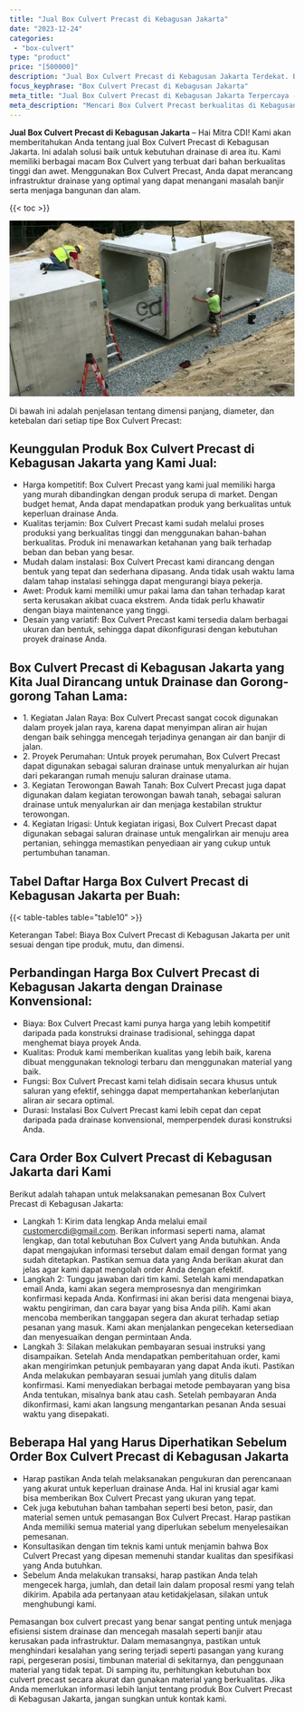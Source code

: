 ```yaml
---
title: "Jual Box Culvert Precast di Kebagusan Jakarta"
date: "2023-12-24"
categories:
 - "box-culvert"
type: "product"
price: "[500000]"
description: "Jual Box Culvert Precast di Kebagusan Jakarta Terdekat. Box Culvert Precast ini menjadi solusi utama dalam proyek pembangunan sebagai bahan infrastruktur yang kuat dan tahan lama. Hubungi kami untuk konsultasi mendalam."
focus_keyphrase: "Box Culvert Precast di Kebagusan Jakarta"
meta_title: "Jual Box Culvert Precast di Kebagusan Jakarta Terpercaya - CDI"
meta_description: "Mencari Box Culvert Precast berkualitas di Kebagusan Jakarta? Layanan profesional kami siap membantu dengan penawaran kompetitif. Segera hubungi kami."
---
```


**Jual Box Culvert Precast di Kebagusan Jakarta** – Hai Mitra CDI! Kami akan memberitahukan Anda tentang jual Box Culvert Precast di Kebagusan Jakarta. Ini adalah solusi baik untuk kebutuhan drainase di area itu. Kami memiliki berbagai macam Box Culvert yang terbuat dari bahan berkualitas tinggi dan awet. Menggunakan Box Culvert Precast, Anda dapat merancang infrastruktur drainase yang optimal yang dapat menangani masalah banjir serta menjaga bangunan dan alam.

{{< toc >}}

![Jual Box Culvert Precast di Kebagusan Jakarta](/images/box-culvert/box-culvert-18.jpg)

Di bawah ini adalah penjelasan tentang dimensi panjang, diameter, dan ketebalan dari setiap tipe Box Culvert Precast: 

## Keunggulan Produk Box Culvert Precast di Kebagusan Jakarta yang Kami Jual:

*   Harga kompetitif: Box Culvert Precast yang kami jual memiliki harga yang murah dibandingkan dengan produk serupa di market. Dengan budget hemat, Anda dapat mendapatkan produk yang berkualitas untuk keperluan drainase Anda.
*   Kualitas terjamin: Box Culvert Precast kami sudah melalui proses produksi yang berkualitas tinggi dan menggunakan bahan-bahan berkualitas. Produk ini menawarkan ketahanan yang baik terhadap beban dan beban yang besar.
*   Mudah dalam instalasi: Box Culvert Precast kami dirancang dengan bentuk yang tepat dan sederhana dipasang. Anda tidak usah waktu lama dalam tahap instalasi sehingga dapat mengurangi biaya pekerja.
*   Awet: Produk kami memiliki umur pakai lama dan tahan terhadap karat serta kerusakan akibat cuaca ekstrem. Anda tidak perlu khawatir dengan biaya maintenance yang tinggi.
*   Desain yang variatif: Box Culvert Precast kami tersedia dalam berbagai ukuran dan bentuk, sehingga dapat dikonfigurasi dengan kebutuhan proyek drainase Anda.

## Box Culvert Precast di Kebagusan Jakarta yang Kita Jual Dirancang untuk Drainase dan Gorong-gorong Tahan Lama:

*   1\. Kegiatan Jalan Raya: Box Culvert Precast sangat cocok digunakan dalam proyek jalan raya, karena dapat menyimpan aliran air hujan dengan baik sehingga mencegah terjadinya genangan air dan banjir di jalan.
*   2\. Proyek Perumahan: Untuk proyek perumahan, Box Culvert Precast dapat digunakan sebagai saluran drainase untuk menyalurkan air hujan dari pekarangan rumah menuju saluran drainase utama.
*   3\. Kegiatan Terowongan Bawah Tanah: Box Culvert Precast juga dapat digunakan dalam kegiatan terowongan bawah tanah, sebagai saluran drainase untuk menyalurkan air dan menjaga kestabilan struktur terowongan.
*   4\. Kegiatan Irigasi: Untuk kegiatan irigasi, Box Culvert Precast dapat digunakan sebagai saluran drainase untuk mengalirkan air menuju area pertanian, sehingga memastikan penyediaan air yang cukup untuk pertumbuhan tanaman.

## Tabel Daftar Harga Box Culvert Precast di Kebagusan Jakarta per Buah:

{{< table-tables table="table10" >}}

Keterangan Tabel: Biaya Box Culvert Precast di Kebagusan Jakarta per unit sesuai dengan tipe produk, mutu, dan dimensi.

## Perbandingan Harga Box Culvert Precast di Kebagusan Jakarta dengan Drainase Konvensional:

*   Biaya: Box Culvert Precast kami punya harga yang lebih kompetitif daripada pada konstruksi drainase tradisional, sehingga dapat menghemat biaya proyek Anda.
*   Kualitas: Produk kami memberikan kualitas yang lebih baik, karena dibuat menggunakan teknologi terbaru dan menggunakan material yang baik.
*   Fungsi: Box Culvert Precast kami telah didisain secara khusus untuk saluran yang efektif, sehingga dapat mempertahankan keberlanjutan aliran air secara optimal.
*   Durasi: Instalasi Box Culvert Precast kami lebih cepat dan cepat daripada pada drainase konvensional, memperpendek durasi konstruksi Anda.

## Cara Order Box Culvert Precast di Kebagusan Jakarta dari Kami

Berikut adalah tahapan untuk melaksanakan pemesanan Box Culvert Precast di Kebagusan Jakarta:

*   Langkah 1: Kirim data lengkap Anda melalui email customercdi@gmail.com. Berikan informasi seperti nama, alamat lengkap, dan total kebutuhan Box Culvert yang Anda butuhkan.
Anda dapat mengajukan informasi tersebut dalam email dengan format yang sudah ditetapkan. Pastikan semua data yang Anda berikan akurat dan jelas agar kami dapat mengolah order Anda dengan efektif.
*   Langkah 2: Tunggu jawaban dari tim kami. Setelah kami mendapatkan email Anda, kami akan segera memprosesnya dan mengirimkan konfirmasi kepada Anda. Konfirmasi ini akan berisi data mengenai biaya, waktu pengiriman, dan cara bayar yang bisa Anda pilih.
Kami akan mencoba memberikan tanggapan segera dan akurat terhadap setiap pesanan yang masuk. Kami akan menjalankan pengecekan ketersediaan dan menyesuaikan dengan permintaan Anda.
*   Langkah 3: Silakan melakukan pembayaran sesuai instruksi yang disampaikan. Setelah Anda mendapatkan pemberitahuan order, kami akan mengirimkan petunjuk pembayaran yang dapat Anda ikuti. Pastikan Anda melakukan pembayaran sesuai jumlah yang ditulis dalam konfirmasi.
Kami menyediakan berbagai metode pembayaran yang bisa Anda tentukan, misalnya bank atau cash. Setelah pembayaran Anda dikonfirmasi, kami akan langsung mengantarkan pesanan Anda sesuai waktu yang disepakati.

## Beberapa Hal yang Harus Diperhatikan Sebelum Order Box Culvert Precast di Kebagusan Jakarta

*   Harap pastikan Anda telah melaksanakan pengukuran dan perencanaan yang akurat untuk keperluan drainase Anda. Hal ini krusial agar kami bisa memberikan Box Culvert Precast yang ukuran yang tepat.
*   Cek juga kebutuhan bahan tambahan seperti besi beton, pasir, dan material semen untuk pemasangan Box Culvert Precast. Harap pastikan Anda memiliki semua material yang diperlukan sebelum menyelesaikan pemesanan.
*   Konsultasikan dengan tim teknis kami untuk menjamin bahwa Box Culvert Precast yang dipesan memenuhi standar kualitas dan spesifikasi yang Anda butuhkan.
*   Sebelum Anda melakukan transaksi, harap pastikan Anda telah mengecek harga, jumlah, dan detail lain dalam proposal resmi yang telah dikirim. Apabila ada pertanyaan atau ketidakjelasan, silakan untuk menghubungi kami.

Pemasangan box culvert precast yang benar sangat penting untuk menjaga efisiensi sistem drainase dan mencegah masalah seperti banjir atau kerusakan pada infrastruktur. Dalam memasangnya, pastikan untuk menghindari kesalahan yang sering terjadi seperti pasangan yang kurang rapi, pergeseran posisi, timbunan material di sekitarnya, dan penggunaan material yang tidak tepat. Di samping itu, perhitungkan kebutuhan box culvert precast secara akurat dan gunakan material yang berkualitas. Jika Anda memerlukan informasi lebih lanjut tentang produk Box Culvert Precast di Kebagusan Jakarta, jangan sungkan untuk kontak kami.